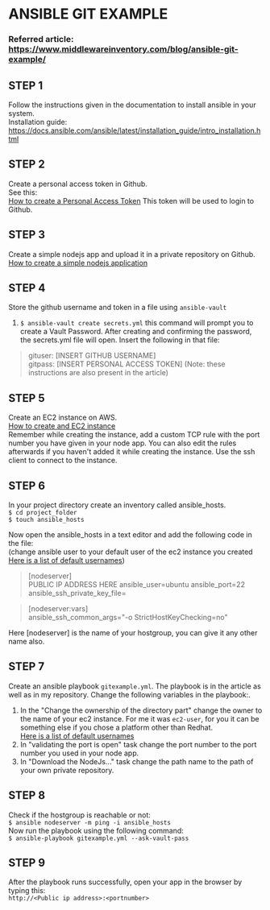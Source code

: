 # ANSIBLE GIT EXAMPLE

### Referred article: https://www.middlewareinventory.com/blog/ansible-git-example/

## STEP 1
Follow the instructions given in the documentation to install ansible in your system.  
Installation guide:
https://docs.ansible.com/ansible/latest/installation_guide/intro_installation.html

## STEP 2
Create a personal access token in Github.   
See this:  
[How to create a Personal Access Token](https://docs.github.com/en/authentication/keeping-your-account-and-data-secure/creating-a-personal-access-token)
This token will be used to login to Github.

## STEP 3
Create a simple nodejs app and upload it in a private repository on Github.  
[How to create a simple nodejs application](https://expressjs.com/en/starter/hello-world.html)

## STEP 4
Store the github username and token in a file using `ansible-vault`
1. `$ ansible-vault create secrets.yml` this command will prompt you to create a Vault Password. After creating and confirming the password, the secrets.yml file will open.
Insert the following in that file:
> gituser: [INSERT GITHUB USERNAME]  
> gitpass: [INSERT PERSONAL ACCESS TOKEN]
(Note: these instructions are also present in the article)

## STEP 5  
Create an EC2 instance on AWS.   
[How to create and EC2 instance](https://docs.aws.amazon.com/efs/latest/ug/gs-step-one-create-ec2-resources.html) <br>
Remember while creating the instance, add a custom TCP rule with the port number you have given in your node app. You can also edit the rules afterwards if you haven't added it while creating the instance.
Use the ssh client to connect to the instance.

## STEP 6
In your project directory create an inventory called ansible_hosts.  
`$ cd project_folder` <br>
`$ touch ansible_hosts` <br>

Now open the ansible_hosts in a text editor and add the following code in the file:  
(change ansible user to your default user of the ec2 instance you created [Here is a list of default usernames](https://docs.aws.amazon.com/AWSEC2/latest/UserGuide/connection-prereqs.html))
> [nodeserver] <br>
> PUBLIC IP ADDRESS HERE ansible_user=ubuntu ansible_port=22 ansible_ssh_private_key_file=<GIVE Path to private key file here>

> [nodeserver:vars]<br>
> ansible_ssh_common_args="-o StrictHostKeyChecking=no"

Here [nodeserver] is the name of your hostgroup, you can give it any other name also.

## STEP 7
Create an ansible playbook `gitexample.yml`. The playbook is in the article as well as in my repository.
Change the following variables in the playbook:.
  
1. In the "Change the ownership of the directory part" change the owner to the name of your ec2 instance. For me it was `ec2-user`, for you it can be something else if you chose a platform other than Redhat.<br> 
[Here is a list of default usernames](https://docs.aws.amazon.com/AWSEC2/latest/UserGuide/connection-prereqs.html)<br>
2. In "validating the port is open" task change the port number to the port number you used in your node app.
3. In "Download the NodeJs..." task change the path name to the path of your own private repository.

## STEP 8
Check if the hostgroup is reachable or not: <br>
 `$ ansible nodeserver -m ping -i ansible_hosts` <br>
Now run the playbook using the following command: <br>
 `$ ansible-playbook gitexample.yml --ask-vault-pass` <br>

## STEP 9
After the playbook runs successfully, open your app in the browser by typing this:  
  `http://<Public ip address>:<portnumber>` <br>

  
